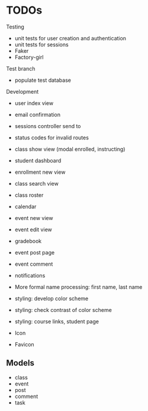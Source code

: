 # TODOs

Testing
* unit tests for user creation and authentication
* unit tests for sessions
* Faker
* Factory-girl

Test branch
* populate test database

Development
* user index view
* email confirmation
* sessions controller send to
* status codes for invalid routes
* class show view (modal enrolled, instructing)
* student dashboard
* enrollment new view
* class search view
* class roster
* calendar
* event new view
* event edit view
* gradebook
* event post page
* event comment
* notifications
* More formal name processing: first name, last name

* styling: develop color scheme
* styling: check contrast of color scheme
* styling: course links, student page
* Icon
* Favicon

## Models
* class
* event
* post
* comment
* task
